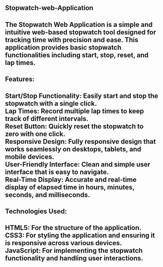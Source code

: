## Stopwatch-web-Application
The Stopwatch Web Application is a simple and intuitive web-based stopwatch tool designed for tracking time with precision and ease. This application provides basic stopwatch functionalities including start, stop, reset, and lap times.
---------------------------
## Features: <br>
Start/Stop Functionality: Easily start and stop the stopwatch with a single click.<br>
Lap Times: Record multiple lap times to keep track of different intervals.<br>
Reset Button: Quickly reset the stopwatch to zero with one click.<br>
Responsive Design: Fully responsive design that works seamlessly on desktops, tablets, and mobile devices.<br>
User-Friendly Interface: Clean and simple user interface that is easy to navigate.<br>
Real-Time Display: Accurate and real-time display of elapsed time in hours, minutes, seconds, and milliseconds.<br>
---------------------------------
## Technologies Used:
HTML5: For the structure of the application.<br>
CSS3: For styling the application and ensuring it is responsive across various devices. <br>
JavaScript: For implementing the stopwatch functionality and handling user interactions.<br>
---------------------------------
